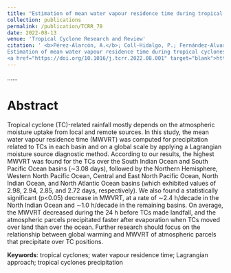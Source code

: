 ```yaml
---
title: "Estimation of mean water vapour residence time during tropical cyclones using a Lagrangian approach"
collection: publications
permalink: /publication/TCRR_78
date: 2022-08-13
venue: 'Tropical Cyclone Research and Review'
citation: ' <b>Pérez-Alarcón, A.</b>; Coll-Hidalgo, P.; Fernández-Alvarez, J.C.; Nieto, R.; Gimeno, L. (2022).
Estimation of mean water vapour residence time during tropical cyclones using a Lagrangian approach. <i>Tropical Cyclone Research and Review</i>, 11(2),102:113. 
<a href="https://doi.org/10.1016/j.tcrr.2022.08.001" target="blank">https://doi.org/10.1016/j.tcrr.2022.08.001</a>'
---
```


......  

# Abstract

Tropical cyclone (TC)-related rainfall mostly depends on the atmospheric moisture uptake from local and remote sources. In this study,
the mean water vapour residence time (MWVRT) was computed for precipitation related to TCs in each basin and on a global scale by applying
a Lagrangian moisture source diagnostic method. According to our results, the highest MWVRT was found for the TCs over the South Indian 
Ocean and South Pacific Ocean basins (∼3.08 days), followed by the Northern Hemisphere, Western North Pacific Ocean, Central and East
North Pacific Ocean, North Indian Ocean, and North Atlantic Ocean basins (which exhibited values of 2.98, 2.94, 2.85, and 2.72 days, 
respectively). We also found a statistically significant (p<0.05) decrease in MWVRT, at a rate of ∼2.4 h/decade in the North Indian 
Ocean and ∼1.0 h/decade in the remaining basins. On average, the MWVRT decreased during the 24 h before TCs made landfall, and the
atmospheric parcels precipitated faster after evaporation when TCs moved over land than over the ocean. Further research should focus
on the relationship between global warming and MWVRT of atmospheric parcels that precipitate over TC positions.

<b>Keywords</b>: tropical cyclones; water vapour residence time; Lagrangian approach; tropical cyclones precipitation



